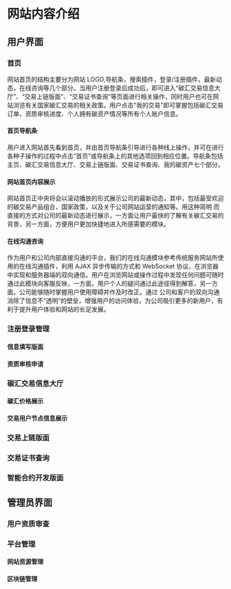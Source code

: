 # 网站内容介绍

## 用户界面
### 首页
网站首页的结构主要分为网站 LOGO,导航条，搜索插件，登录/注册插件，最新动态，在线咨询等几个部分。当用户注册登录后成功后，即可进入“碳汇交易信息大厅”、“交易上链版面”、“交易证书查询”等页面进行相关操作，同时用户也可在网站浏览有关国家碳汇交易的相关政策。用户点击"我的交易"即可掌握包括碳汇交易订单、资质审核进度、个人拥有碳资产情况等所有个人账户信息。

#### 首页导航条
用户进入网站首先看到首页，并由首页导航条引导进行各种线上操作，并可在进行各种子操作的过程中点击“首页”或导航条上的其他选项回到相应位置。导航条包括主页、碳汇交易信息大厅、交易上链版面、交易证书查询、我的碳资产七个部分。

#### 网站首页内容展示
网站首页正中央将会以滚动播放的形式展示公司的最新动态，其中，包括最受欢迎的碳交易产品组合，国家政策，以及关于公司网站运营的通知等。用这种简明
而直接的方式对公司的最新动态进行展示，一方面让用户最快的了解有关碳汇交易的背景，另一方面，方便用户更加快捷地进入所感需要的模块。

#### 在线沟通咨询
作为用户和公司内部直接沟通的平台，我们的在线沟通模块参考传统服务网站所使用的在线沟通插件，利用 AJAX 异步传输的方式和 WebSocket 协议，在浏览器中实现和服务器端的双向通信。用户在浏览网站或操作过程中发现任何问题可随时通过此模块向客服反映，一方面，用户个人的疑问通过此途径得到解答，另一方面，公司能够随时掌握用户使用障碍并作及时改正。通过
公司和客户的双向沟通消除了信息不“透明”的壁垒，增强用户的访问体验，为公司吸引更多的新用户，有利于提升用户体验和网站的长足发展。

### 注册登录管理
#### 信息填写版面
#### 资质审核申请
### 碳汇交易信息大厅
#### 碳汇价格展示
#### 交易用户节点信息展示
### 交易上链版面
### 交易证书查询
### 智能合约开发版面

## 管理员界面
### 用户资质审查
### 平台管理
#### 网站资源管理
#### 区块链管理